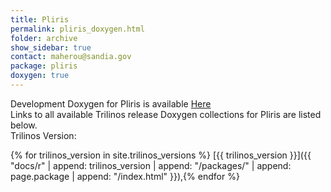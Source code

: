 ```yaml
---
title: Pliris
permalink: pliris_doxygen.html
folder: archive
show_sidebar: true
contact: maherou@sandia.gov
package: pliris
doxygen: true
---
```


Development Doxygen for Pliris is available [Here](docs/dev//pliris/index.html)  
Links to all available Trilinos release Doxygen collections for Pliris are listed below.  
Trilinos Version: 

{% for trilinos_version in site.trilinos_versions %}
[{{ trilinos_version }}]({{ "docs/r" | append: trilinos_version | append: "/packages/" | append: page.package | append: "/index.html" }}),{% endfor %}
